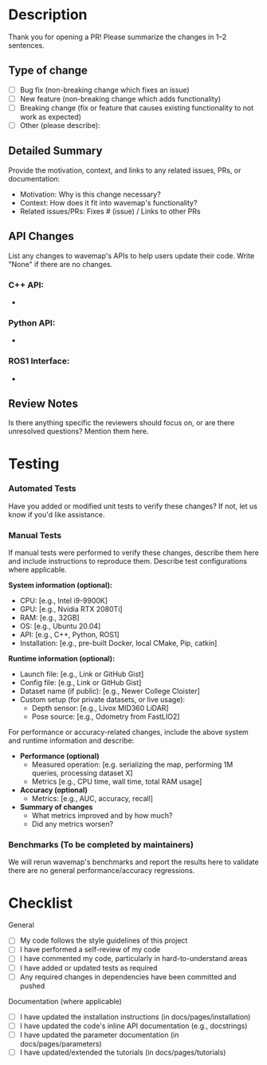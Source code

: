 # Description

Thank you for opening a PR! Please summarize the changes in 1–2 sentences.

## Type of change

- [ ] Bug fix (non-breaking change which fixes an issue)
- [ ] New feature (non-breaking change which adds functionality)
- [ ] Breaking change (fix or feature that causes existing functionality to not work as expected)
- [ ] Other (please describe):

## Detailed Summary

Provide the motivation, context, and links to any related issues, PRs, or documentation:

- Motivation: Why is this change necessary?
- Context: How does it fit into wavemap's functionality?
- Related issues/PRs: Fixes # (issue) / Links to other PRs

## API Changes

List any changes to wavemap's APIs to help users update their code. Write "None" if there are no changes.

### C++ API:

*

### Python API:

*

### ROS1 Interface:

*

## Review Notes

Is there anything specific the reviewers should focus on, or are there unresolved questions? Mention them here.

# Testing

### Automated Tests

Have you added or modified unit tests to verify these changes? If not, let us know if you'd like assistance.

### Manual Tests

If manual tests were performed to verify these changes, describe them here and include instructions to reproduce them.
Describe test configurations where applicable.

**System information (optional):**

- CPU: [e.g., Intel i9-9900K]
- GPU: [e.g., Nvidia RTX 2080Ti]
- RAM: [e.g., 32GB]
- OS: [e.g., Ubuntu 20.04]
- API: [e.g., C++, Python, ROS1]
- Installation: [e.g., pre-built Docker, local CMake, Pip, catkin]

**Runtime information (optional):**

- Launch file: [e.g., Link or GitHub Gist]
- Config file: [e.g., Link or GitHub Gist]
- Dataset name (if public): [e.g., Newer College Cloister]
- Custom setup (for private datasets, or live usage):
    - Depth sensor: [e.g., Livox MID360 LiDAR]
    - Pose source: [e.g., Odometry from FastLIO2]

For performance or accuracy-related changes, include the above system and runtime information and describe:

- **Performance (optional)**
    - Measured operation: [e.g. serializing the map, performing 1M queries, processing dataset X]
    - Metrics [e.g., CPU time, wall time, total RAM usage]
- **Accuracy (optional)**
    - Metrics: [e.g., AUC, accuracy, recall]
- **Summary of changes**
    - What metrics improved and by how much?
    - Did any metrics worsen?

### Benchmarks (To be completed by maintainers)

We will rerun wavemap's benchmarks and report the results here to validate there are no general performance/accuracy regressions.

# Checklist

General

- [ ] My code follows the style guidelines of this project
- [ ] I have performed a self-review of my code
- [ ] I have commented my code, particularly in hard-to-understand areas
- [ ] I have added or updated tests as required
- [ ] Any required changes in dependencies have been committed and pushed

Documentation (where applicable)

- [ ] I have updated the installation instructions (in docs/pages/installation)
- [ ] I have updated the code's inline API documentation (e.g., docstrings)
- [ ] I have updated the parameter documentation (in docs/pages/parameters)
- [ ] I have updated/extended the tutorials (in docs/pages/tutorials)
